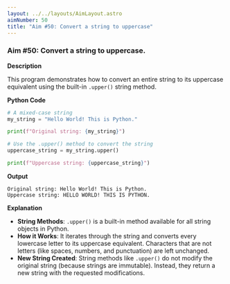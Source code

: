 ```yaml
---
layout: ../../layouts/AimLayout.astro
aimNumber: 50
title: "Aim #50: Convert a string to uppercase"
---
```


### Aim #50: Convert a string to uppercase.

**Description**

This program demonstrates how to convert an entire string to its uppercase equivalent using the built-in `.upper()` string method.

**Python Code**

```python
# A mixed-case string
my_string = "Hello World! This is Python."

print(f"Original string: {my_string}")

# Use the .upper() method to convert the string
uppercase_string = my_string.upper()

print(f"Uppercase string: {uppercase_string}")
```

**Output**

```text
Original string: Hello World! This is Python.
Uppercase string: HELLO WORLD! THIS IS PYTHON.
```

**Explanation**

- **String Methods**: `.upper()` is a built-in method available for all string objects in Python.
- **How it Works**: It iterates through the string and converts every lowercase letter to its uppercase equivalent. Characters that are not letters (like spaces, numbers, and punctuation) are left unchanged.
- **New String Created**: String methods like `.upper()` do not modify the original string (because strings are immutable). Instead, they return a new string with the requested modifications.
